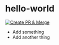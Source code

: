 # hello-world
[![Create PR & Merge](https://github.com/drapergeek/actions-playing/actions/workflows/create_and_merge_pr.yml/badge.svg)](https://github.com/drapergeek/actions-playing/actions/workflows/create_and_merge_pr.yml)

* Add something
* Add another thing
